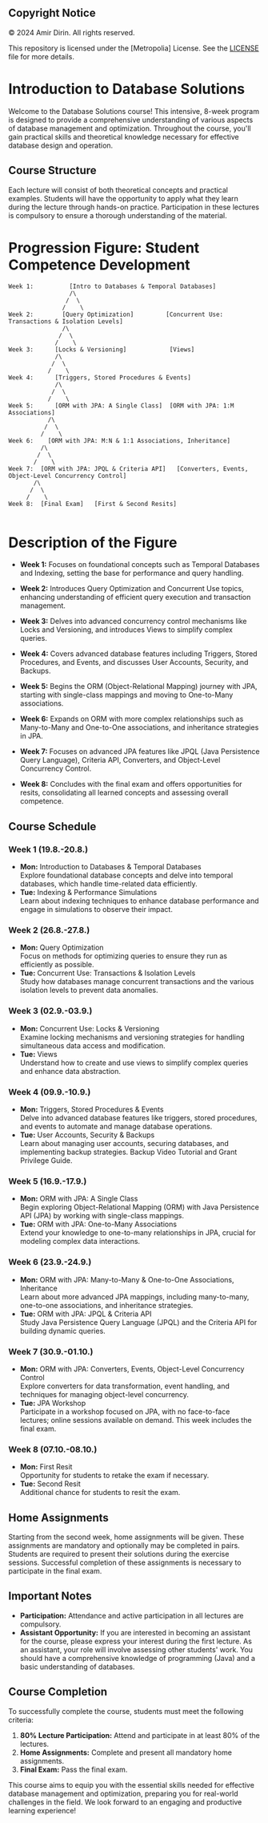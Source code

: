 ## Copyright Notice

© 2024 Amir Dirin. All rights reserved.

This repository is licensed under the [Metropolia] License. See the [LICENSE](./LICENSE) file for more details.



# Introduction to Database Solutions

Welcome to the Database Solutions course! This intensive, 8-week program is designed to provide a comprehensive understanding of various aspects of database management and optimization. Throughout the course, you'll gain practical skills and theoretical knowledge necessary for effective database design and operation.

## Course Structure

Each lecture will consist of both theoretical concepts and practical examples. Students will have the opportunity to apply what they learn during the lecture through hands-on practice. Participation in these lectures is compulsory to ensure a thorough understanding of the material.

# Progression Figure: Student Competence Development
```less
Week 1:          [Intro to Databases & Temporal Databases]
                 /\
                /  \
               /    \
Week 2:        [Query Optimization]         [Concurrent Use: Transactions & Isolation Levels]
               /\
              /  \
             /    \
Week 3:      [Locks & Versioning]            [Views]
             /\
            /  \
           /    \
Week 4:      [Triggers, Stored Procedures & Events]
             /\
            /  \
           /    \
Week 5:      [ORM with JPA: A Single Class]  [ORM with JPA: 1:M Associations]
           /\
          /  \
         /    \
Week 6:    [ORM with JPA: M:N & 1:1 Associations, Inheritance]
         /\
        /  \
       /    \
Week 7:  [ORM with JPA: JPQL & Criteria API]   [Converters, Events, Object-Level Concurrency Control]
       /\
      /  \
     /    \
Week 8:  [Final Exam]   [First & Second Resits]


```

# Description of the Figure

- **Week 1:** Focuses on foundational concepts such as Temporal Databases and Indexing, setting the base for performance and query handling.

- **Week 2:** Introduces Query Optimization and Concurrent Use topics, enhancing understanding of efficient query execution and transaction management.

- **Week 3:** Delves into advanced concurrency control mechanisms like Locks and Versioning, and introduces Views to simplify complex queries.

- **Week 4:** Covers advanced database features including Triggers, Stored Procedures, and Events, and discusses User Accounts, Security, and Backups.

- **Week 5:** Begins the ORM (Object-Relational Mapping) journey with JPA, starting with single-class mappings and moving to One-to-Many associations.

- **Week 6:** Expands on ORM with more complex relationships such as Many-to-Many and One-to-One associations, and inheritance strategies in JPA.

- **Week 7:** Focuses on advanced JPA features like JPQL (Java Persistence Query Language), Criteria API, Converters, and Object-Level Concurrency Control.

- **Week 8:** Concludes with the final exam and offers opportunities for resits, consolidating all learned concepts and assessing overall competence.


## Course Schedule

### Week 1 (19.8.-20.8.)

- **Mon:** Introduction to Databases & Temporal Databases  
  Explore foundational database concepts and delve into temporal databases, which handle time-related data efficiently.
- **Tue:** Indexing & Performance Simulations  
  Learn about indexing techniques to enhance database performance and engage in simulations to observe their impact.

### Week 2 (26.8.-27.8.)

- **Mon:** Query Optimization  
  Focus on methods for optimizing queries to ensure they run as efficiently as possible.
- **Tue:** Concurrent Use: Transactions & Isolation Levels  
  Study how databases manage concurrent transactions and the various isolation levels to prevent data anomalies.

### Week 3 (02.9.-03.9.)

- **Mon:** Concurrent Use: Locks & Versioning  
  Examine locking mechanisms and versioning strategies for handling simultaneous data access and modification.
- **Tue:** Views  
  Understand how to create and use views to simplify complex queries and enhance data abstraction.

### Week 4 (09.9.-10.9.)

- **Mon:** Triggers, Stored Procedures & Events  
  Delve into advanced database features like triggers, stored procedures, and events to automate and manage database operations.
- **Tue:** User Accounts, Security & Backups  
  Learn about managing user accounts, securing databases, and implementing backup strategies. Backup Video Tutorial and Grant Privilege Guide.

### Week 5 (16.9.-17.9.)

- **Mon:** ORM with JPA: A Single Class  
  Begin exploring Object-Relational Mapping (ORM) with Java Persistence API (JPA) by working with single-class mappings.
- **Tue:** ORM with JPA: One-to-Many Associations  
  Extend your knowledge to one-to-many relationships in JPA, crucial for modeling complex data interactions.

### Week 6 (23.9.-24.9.)

- **Mon:** ORM with JPA: Many-to-Many & One-to-One Associations, Inheritance  
  Learn about more advanced JPA mappings, including many-to-many, one-to-one associations, and inheritance strategies.
- **Tue:** ORM with JPA: JPQL & Criteria API  
  Study Java Persistence Query Language (JPQL) and the Criteria API for building dynamic queries.

### Week 7 (30.9.-01.10.)

- **Mon:** ORM with JPA: Converters, Events, Object-Level Concurrency Control  
  Explore converters for data transformation, event handling, and techniques for managing object-level concurrency.
- **Tue:** JPA Workshop  
  Participate in a workshop focused on JPA, with no face-to-face lectures; online sessions available on demand. This week includes the final exam.

### Week 8 (07.10.-08.10.)

- **Mon:** First Resit  
  Opportunity for students to retake the exam if necessary.
- **Tue:** Second Resit  
  Additional chance for students to resit the exam.

## Home Assignments

Starting from the second week, home assignments will be given. These assignments are mandatory and optionally may be completed in pairs. Students are required to present their solutions during the exercise sessions. Successful completion of these assignments is necessary to participate in the final exam.

## Important Notes

- **Participation:** Attendance and active participation in all lectures are compulsory.
- **Assistant Opportunity:** If you are interested in becoming an assistant for the course, please express your interest during the first lecture. As an assistant, your role will involve assessing other students' work. You should have a comprehensive knowledge of programming (Java) and a basic understanding of databases.

## Course Completion

To successfully complete the course, students must meet the following criteria:

1. **80% Lecture Participation:** Attend and participate in at least 80% of the lectures.
2. **Home Assignments:** Complete and present all mandatory home assignments.
3. **Final Exam:** Pass the final exam.

This course aims to equip you with the essential skills needed for effective database management and optimization, preparing you for real-world challenges in the field. We look forward to an engaging and productive learning experience!
